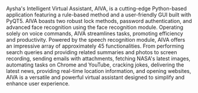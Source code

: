 Aysha's Intelligent Virtual Assistant, AIVA, is a cutting-edge Python-based application featuring a rule-based method and a user-friendly GUI built with PyQT5. AIVA boasts two robust lock methods, password authentication, and advanced face recognition using the face recognition module. Operating solely on voice commands, AIVA streamlines tasks, promoting efficiency and productivity. Powered by the speech recognition module, AIVA offers an impressive array of approximately 45 functionalities. From performing search queries and providing related summaries and photos to screen recording, sending emails with attachments, fetching NASA's latest images, automating tasks on Chrome and YouTube, cracking jokes, delivering the latest news, providing real-time location information, and opening websites, AIVA is a versatile and powerful virtual assistant designed to simplify and enhance user experience.
